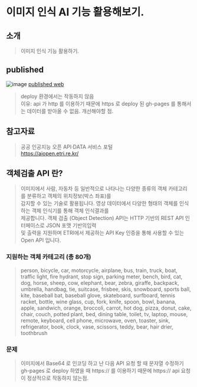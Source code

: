 # 이미지 인식 AI 기능 활용해보기.

## 소개

> 이미지 인식 기능 활용하기.

## published

<img src="https://user-images.githubusercontent.com/75718898/158535740-3b7c4768-8552-4d3e-b759-3e3f89454cd2.png" alt="image">
<a href="https://jukangpark.github.io/Image-recognition"> published web</a>

> deploy 환경에서는 작동하지 않음  
> 이유: api 가 http 를 이용하기 때문에 https 로 deploy 된 gh-pages 를 통해서는 데이터를 받아올 수 없음.
> 개선해야할 점.

## 참고자료

> 공공 인공지능 오픈 API·DATA 서비스 포털  
> https://aiopen.etri.re.kr/

## 객체검출 API 란?

> 이미지에서 사람, 자동차 등 일반적으로 나타나는 다양한 종류의 객체 카테고리를 분류하고 객체의 위치정보(박스 좌표)를  
> 감지할 수 있는 기술로 활용됩니다. 영상 데이터에서 다양한 형태의 객체를 인식하는 객체 인식기를 통해 객체 인식결과를  
> 제공합니다. 객체 검출 (Object Detection) API는 HTTP 기반의 REST API 인터페이스로 JSON 포맷 기반의입력  
> 및 출력을 지원하며 ETRI에서 제공하는 API Key 인증을 통해 사용할 수 있는 Open API 입니다.

### 지원하는 객체 카테고리 (총 80개)

> person, bicycle, car, motorcycle, airplane, bus, train, truck, boat, traffic light, fire hydrant, stop sign, parking meter, bench, bird, cat, dog, horse, sheep, cow, elephant, bear, zebra, giraffe, backpack, umbrella, handbag, tie, suitcase, frisbee, skis, snowboard, sports ball, kite, baseball bat, baseball glove, skateboard, surfboard, tennis racket, bottle, wine glass, cup, fork, knife, spoon, bowl, banana, apple, sandwich, orange, broccoli, carrot, hot dog, pizza, donut, cake, chair, couch, potted plant, bed, dining table, toilet, tv, laptop, mouse, remote, keyboard, cell phone, microwave, oven, toaster, sink, refrigerator, book, clock, vase, scissors, teddy, bear, hair drier, toothbrush

### 문제

> 이미지에서 Base64 로 인코딩 하고 난 다음 API 요청 할 때 문자열 수정하기  
> gh-pages 로 deploy 하였을 때 https:// 를 이용하기 때문에 https:// api 요청이 정상적으로 작동하지 않는점.
